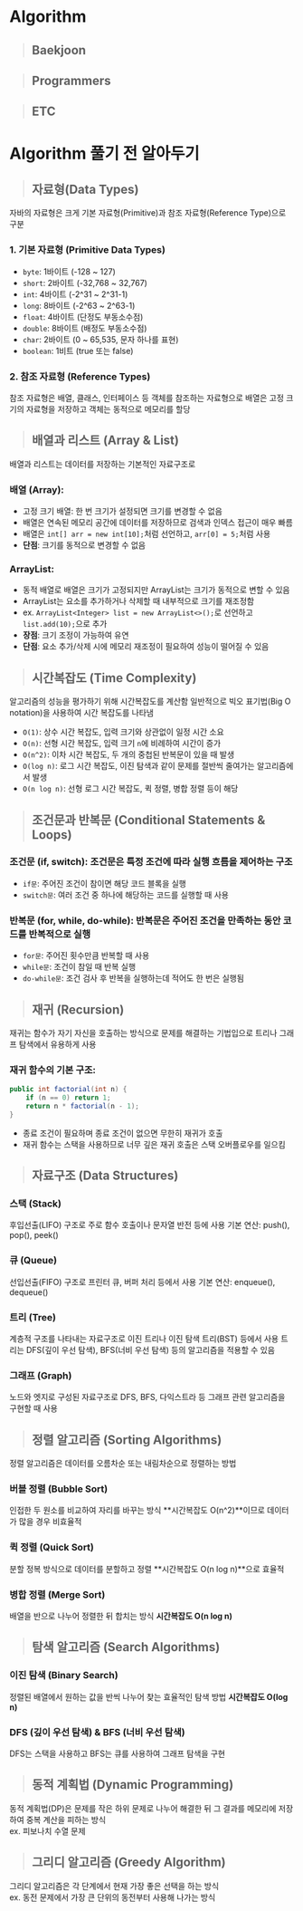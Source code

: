 # Algorithm

> ## Baekjoon

> ## Programmers

> ## ETC

# Algorithm 풀기 전 알아두기
> ## 자료형(Data Types) 
자바의 자료형은 크게 기본 자료형(Primitive)과 참조 자료형(Reference Type)으로 구분

### 1. 기본 자료형 (Primitive Data Types)
- `byte`: 1바이트 (-128 ~ 127)
- `short`: 2바이트 (-32,768 ~ 32,767)
- `int`: 4바이트 (-2^31 ~ 2^31-1)
- `long`: 8바이트 (-2^63 ~ 2^63-1)
- `float`: 4바이트 (단정도 부동소수점)
- `double`: 8바이트 (배정도 부동소수점)
- `char`: 2바이트 (0 ~ 65,535, 문자 하나를 표현)
- `boolean`: 1비트 (true 또는 false)

### 2. 참조 자료형 (Reference Types)
참조 자료형은 배열, 클래스, 인터페이스 등 객체를 참조하는 자료형으로 배열은 고정 크기의 자료형을 저장하고 객체는 동적으로 메모리를 할당

> ## 배열과 리스트 (Array & List)

배열과 리스트는 데이터를 저장하는 기본적인 자료구조로

### 배열 (Array):
- 고정 크기 배열: 한 번 크기가 설정되면 크기를 변경할 수 없음
- 배열은 연속된 메모리 공간에 데이터를 저장하므로 검색과 인덱스 접근이 매우 빠름
- 배열은 `int[] arr = new int[10];`처럼 선언하고, `arr[0] = 5;`처럼 사용
- **단점**: 크기를 동적으로 변경할 수 없음

### ArrayList:
- 동적 배열로 배열은 크기가 고정되지만 ArrayList는 크기가 동적으로 변할 수 있음
- ArrayList는 요소를 추가하거나 삭제할 때 내부적으로 크기를 재조정함
- ex.  `ArrayList<Integer> list = new ArrayList<>();`로 선언하고 `list.add(10);`으로 추가
- **장점**: 크기 조정이 가능하여 유연
- **단점**: 요소 추가/삭제 시에 메모리 재조정이 필요하여 성능이 떨어질 수 있음

> ## 시간복잡도 (Time Complexity)

알고리즘의 성능을 평가하기 위해 시간복잡도를 계산함
일반적으로 빅오 표기법(Big O notation)을 사용하여 시간 복잡도를 나타냄

- `O(1)`: 상수 시간 복잡도, 입력 크기와 상관없이 일정 시간 소요
- `O(n)`: 선형 시간 복잡도, 입력 크기 `n`에 비례하여 시간이 증가
- `O(n^2)`: 이차 시간 복잡도, 두 개의 중첩된 반복문이 있을 때 발생
- `O(log n)`: 로그 시간 복잡도, 이진 탐색과 같이 문제를 절반씩 줄여가는 알고리즘에서 발생
- `O(n log n)`: 선형 로그 시간 복잡도, 퀵 정렬, 병합 정렬 등이 해당

> ## 조건문과 반복문 (Conditional Statements & Loops)

### 조건문 (if, switch): 조건문은 특정 조건에 따라 실행 흐름을 제어하는 구조
- `if문`: 주어진 조건이 참이면 해당 코드 블록을 실행
- `switch문`: 여러 조건 중 하나에 해당하는 코드를 실행할 때 사용

### 반복문 (for, while, do-while): 반복문은 주어진 조건을 만족하는 동안 코드를 반복적으로 실행
- `for문`: 주어진 횟수만큼 반복할 때 사용
- `while문`: 조건이 참일 때 반복 실행
- `do-while문`: 조건 검사 후 반복을 실행하는데 적어도 한 번은 실행됨

> ## 재귀 (Recursion)

재귀는 함수가 자기 자신을 호출하는 방식으로 문제를 해결하는 기법입으로 트리나 그래프 탐색에서 유용하게 사용

### 재귀 함수의 기본 구조:

```java
public int factorial(int n) {
    if (n == 0) return 1;
    return n * factorial(n - 1);
}
```
- 종료 조건이 필요하며 종료 조건이 없으면 무한히 재귀가 호출
- 재귀 함수는 스택을 사용하므로 너무 깊은 재귀 호출은 스택 오버플로우를 일으킴

> ## 자료구조 (Data Structures)
### 스택 (Stack)
후입선출(LIFO) 구조로 주로 함수 호출이나 문자열 반전 등에 사용
기본 연산: push(), pop(), peek()
### 큐 (Queue)
선입선출(FIFO) 구조로 프린터 큐, 버퍼 처리 등에서 사용
기본 연산: enqueue(), dequeue()
### 트리 (Tree)
계층적 구조를 나타내는 자료구조로 이진 트리나 이진 탐색 트리(BST) 등에서 사용
트리는 DFS(깊이 우선 탐색), BFS(너비 우선 탐색) 등의 알고리즘을 적용할 수 있음

### 그래프 (Graph)
노드와 엣지로 구성된 자료구조로 DFS, BFS, 다익스트라 등 그래프 관련 알고리즘을 구현할 때 사용

> ## 정렬 알고리즘 (Sorting Algorithms)
정렬 알고리즘은 데이터를 오름차순 또는 내림차순으로 정렬하는 방법

### 버블 정렬 (Bubble Sort)
인접한 두 원소를 비교하여 자리를 바꾸는 방식
**시간복잡도 O(n^2)**이므로 데이터가 많을 경우 비효율적

### 퀵 정렬 (Quick Sort)
분할 정복 방식으로 데이터를 분할하고 정렬
**시간복잡도 O(n log n)**으로 효율적

### 병합 정렬 (Merge Sort)
배열을 반으로 나누어 정렬한 뒤 합치는 방식
**시간복잡도 O(n log n)**

> ## 탐색 알고리즘 (Search Algorithms)
### 이진 탐색 (Binary Search)
정렬된 배열에서 원하는 값을 반씩 나누어 찾는 효율적인 탐색 방법
**시간복잡도 O(log n)**

### DFS (깊이 우선 탐색) & BFS (너비 우선 탐색)
DFS는 스택을 사용하고 BFS는 큐를 사용하여 그래프 탐색을 구현

> ## 동적 계획법 (Dynamic Programming)
동적 계획법(DP)은 문제를 작은 하위 문제로 나누어 해결한 뒤 그 결과를 메모리에 저장하여 중복 계산을 피하는 방식<br>
ex. 피보나치 수열 문제

> ## 그리디 알고리즘 (Greedy Algorithm)
그리디 알고리즘은 각 단계에서 현재 가장 좋은 선택을 하는 방식<br>
ex. 동전 문제에서 가장 큰 단위의 동전부터 사용해 나가는 방식
